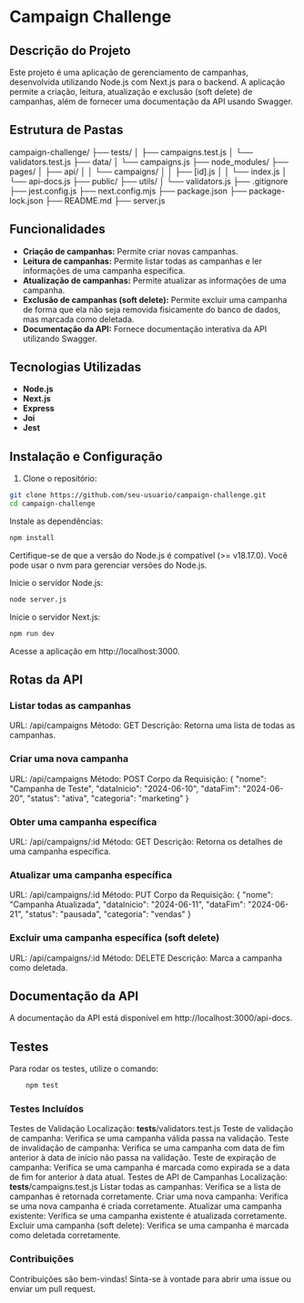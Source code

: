 # Campaign Challenge

## Descrição do Projeto

Este projeto é uma aplicação de gerenciamento de campanhas, desenvolvida utilizando Node.js com Next.js para o backend. A aplicação permite a criação, leitura, atualização e exclusão (soft delete) de campanhas, além de fornecer uma documentação da API usando Swagger.

## Estrutura de Pastas

campaign-challenge/
├── tests/
│ ├── campaigns.test.js
│ └── validators.test.js
├── data/
│ └── campaigns.js
├── node_modules/
├── pages/
│ ├── api/
│ │ └── campaigns/
│ │ ├── [id].js
│ │ └── index.js
│ └── api-docs.js
├── public/
├── utils/
│ └── validators.js
├── .gitignore
├── jest.config.js
├── next.config.mjs
├── package.json
├── package-lock.json
├── README.md
├── server.js


## Funcionalidades

- **Criação de campanhas:** Permite criar novas campanhas.
- **Leitura de campanhas:** Permite listar todas as campanhas e ler informações de uma campanha específica.
- **Atualização de campanhas:** Permite atualizar as informações de uma campanha.
- **Exclusão de campanhas (soft delete):** Permite excluir uma campanha de forma que ela não seja removida fisicamente do banco de dados, mas marcada como deletada.
- **Documentação da API:** Fornece documentação interativa da API utilizando Swagger.

## Tecnologias Utilizadas

- **Node.js**
- **Next.js**
- **Express**
- **Joi**
- **Jest**

## Instalação e Configuração

1. Clone o repositório:

```bash
git clone https://github.com/seu-usuario/campaign-challenge.git
cd campaign-challenge
```
Instale as dependências:
```bash
npm install
```
Certifique-se de que a versão do Node.js é compatível (>= v18.17.0). Você pode usar o nvm para gerenciar versões do Node.js.

Inicie o servidor Node.js:
```bash
node server.js
```
Inicie o servidor Next.js:
```bash
npm run dev
```
Acesse a aplicação em http://localhost:3000.

## Rotas da API
 ### Listar todas as campanhas
URL: /api/campaigns
Método: GET
Descrição: Retorna uma lista de todas as campanhas.

### Criar uma nova campanha
URL: /api/campaigns
Método: POST
Corpo da Requisição:
    {
        "nome": "Campanha de Teste",
        "dataInicio": "2024-06-10",
        "dataFim": "2024-06-20",
        "status": "ativa",
        "categoria": "marketing"
    }

### Obter uma campanha específica
URL: /api/campaigns/:id
Método: GET
Descrição: Retorna os detalhes de uma campanha específica.
### Atualizar uma campanha específica
URL: /api/campaigns/:id
Método: PUT
Corpo da Requisição:
    {
        "nome": "Campanha Atualizada",
        "dataInicio": "2024-06-11",
        "dataFim": "2024-06-21",
        "status": "pausada",
        "categoria": "vendas"
    }
### Excluir uma campanha específica (soft delete)
URL: /api/campaigns/:id
Método: DELETE
Descrição: Marca a campanha como deletada.

## Documentação da API
A documentação da API está disponível em http://localhost:3000/api-docs.

## Testes
Para rodar os testes, utilize o comando:
```bash
    npm test
```
### Testes Incluídos
Testes de Validação
Localização: __tests__/validators.test.js
    Teste de validação de campanha: Verifica se uma campanha válida passa na validação.
    Teste de invalidação de campanha: Verifica se uma campanha com data de fim anterior à data de início não passa na validação.
    Teste de expiração de campanha: Verifica se uma campanha é marcada como expirada se a data de fim for anterior à data atual.
Testes de API de Campanhas
Localização: __tests__/campaigns.test.js
    Listar todas as campanhas: Verifica se a lista de campanhas é retornada corretamente.
    Criar uma nova campanha: Verifica se uma nova campanha é criada corretamente.
    Atualizar uma campanha existente: Verifica se uma campanha existente é atualizada corretamente.
    Excluir uma campanha (soft delete): Verifica se uma campanha é marcada como deletada corretamente.
### Contribuições
Contribuições são bem-vindas! Sinta-se à vontade para abrir uma issue ou enviar um pull request.